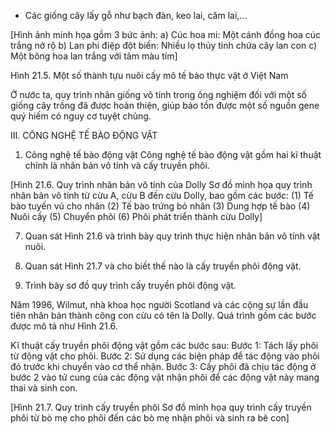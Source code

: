 - Các giống cây lấy gỗ như bạch đàn, keo lai, căm lai,...

[Hình ảnh minh họa gồm 3 bức ảnh:
a) Cúc hoa mi: Một cánh đồng hoa cúc trắng nở rộ
b) Lan phi điệp đột biến: Nhiều lọ thủy tinh chứa cây lan con
c) Một bông hoa lan trắng với tâm màu tím]

Hình 21.5. Một số thành tựu nuôi cấy mô tế bào thực vật ở Việt Nam

Ở nước ta, quy trình nhân giống vô tính trong ống nghiệm đối với một số giống cây trồng đã được hoàn thiện, giúp bảo tồn được một số nguồn gene quý hiếm có nguy cơ tuyệt chủng.

III. CÔNG NGHỆ TẾ BÀO ĐỘNG VẬT

1. Công nghệ tế bào động vật
Công nghệ tế bào động vật gồm hai kĩ thuật chính là nhân bản vô tính và cấy truyền phôi.

[Hình 21.6. Quy trình nhân bản vô tính của Dolly
Sơ đồ minh họa quy trình nhân bản vô tính từ cừu A, cừu B đến cừu Dolly, bao gồm các bước:
(1) Tế bào tuyến vú cho nhân
(2) Tế bào trứng bỏ nhân
(3) Dung hợp tế bào
(4) Nuôi cấy
(5) Chuyển phôi
(6) Phôi phát triển thành cừu Dolly]

7. Quan sát Hình 21.6 và trình bày quy trình thực hiện nhân bản vô tính vật nuôi.

8. Quan sát Hình 21.7 và cho biết thế nào là cấy truyền phôi động vật.

9. Trình bày sơ đồ quy trình cấy truyền phôi động vật.

Năm 1996, Wilmut, nhà khoa học người Scotland và các cộng sự lần đầu tiên nhân bản thành công con cừu có tên là Dolly. Quá trình gồm các bước được mô tả như Hình 21.6.

Kĩ thuật cấy truyền phôi động vật gồm các bước sau:
Bước 1: Tách lấy phôi từ động vật cho phôi.
Bước 2: Sử dụng các biện pháp để tác động vào phôi đó trước khi chuyển vào cơ thể nhận.
Bước 3: Cấy phôi đã chịu tác động ở bước 2 vào tử cung của các động vật nhận phôi để các động vật này mang thai và sinh con.

[Hình 21.7. Quy trình cấy truyền phôi
Sơ đồ minh họa quy trình cấy truyền phôi từ bò mẹ cho phôi đến các bò mẹ nhận phôi và sinh ra bê con]